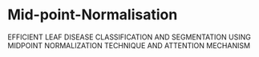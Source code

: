 # Mid-point-Normalisation
EFFICIENT LEAF DISEASE CLASSIFICATION AND SEGMENTATION USING MIDPOINT NORMALIZATION TECHNIQUE AND ATTENTION MECHANISM
